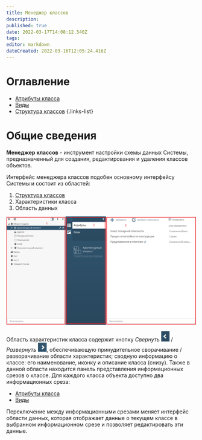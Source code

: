 ```yaml
---
title: Менеджер классов
description: 
published: true
date: 2022-03-17T14:08:12.540Z
tags: 
editor: markdown
dateCreated: 2022-03-16T12:05:24.416Z
---
```


# Оглавление
- [Атрибуты класса](/ru/НЕОСИНТЕЗ/Документация/Управление-схемой-данных/Менеджер-классов/Атрибуты-класса)
- [Виды](/ru/НЕОСИНТЕЗ/Документация/Управление-схемой-данных/Менеджер-классов/Виды)
- [Структура классов](/ru/НЕОСИНТЕЗ/Документация/Управление-схемой-данных/Менеджер-классов/Структура-классов)
{.links-list}

# Общие сведения
**Менеджер классов** - инструмент настройки схемы данных Системы, предназначенный для создания, редактирования и удаления классов объектов.

Интерфейс менеджера классов подобен основному интерфейсу Системы и состоит из областей:

1. [Структура классов](/ru/НЕОСИНТЕЗ/Документация/Управление-схемой-данных/Менеджер-классов/Структура-классов)
1. Характеристики класса
1. Область данных

![classes.png](/неосинтез/classes.png)

Область характеристик класса содержит кнопку *Свернуть* ![image2016-8-3_15_38_8.png](/неосинтез/image2016-8-3_15_38_8.png) / *Развернуть* ![image2016-8-3_15_38_36.png](/неосинтез/image2016-8-3_15_38_36.png), обеспечивающую принудительное сворачивание / разворачивание области характеристик; сводную информацию о классе: его наименование, иконку и описание класса (снизу). Также в данной области находится панель представления информационных срезов о классе. Для каждого класса объекта доступно два информационных среза:

- [Атрибуты класса](/ru/НЕОСИНТЕЗ/Документация/Управление-схемой-данных/Менеджер-классов/Атрибуты-класса)
- [Виды](/ru/НЕОСИНТЕЗ/Документация/Управление-схемой-данных/Менеджер-классов/Виды)

Переключение между информационными срезами меняет интерфейс области данных, которая отображает данные о текущем классе в выбранном информационном срезе и позволяет редактировать эти данные.